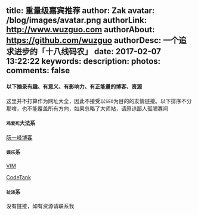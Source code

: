 title: 重量级嘉宾推荐
author: Zak
avatar: /blog/images/avatar.png
authorLink: http://www.wuzguo.com
authorAbout: https://github.com/wuzguo
authorDesc: 一个追求进步的「十八线码农」
date: 2017-02-07 13:22:22
keywords:
description:
photos:
comments: false
---

#### 以下摘录有趣、有意义、有影响力、有正能量的博客、资源

这里并不打算作为网址大全，因此不接受以`SEO`为目的的友情链接。以下排序不分那啥，也不能覆盖所有方向，如果忽略了大师站，请原谅鄙人孤陋寡闻

#### `鸡爱死`大法系
[阮一峰博客](http://www.ruanyifeng.com/blog/)

#### `娱乐`系
[VIM](https://vim-adventures.com/)

[CodeTank](http://codetank.alloyteam.com/)

#### `扯淡`系

没有链接，如有资源请联系我





